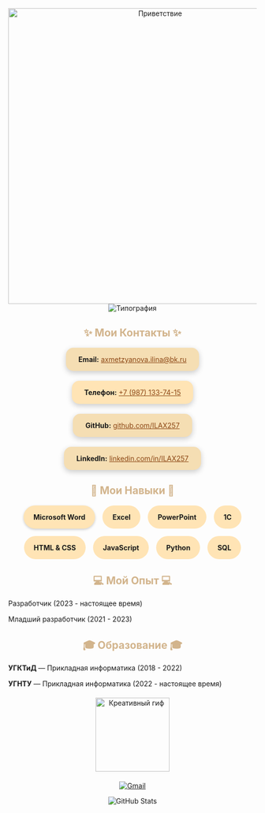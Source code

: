 
<p align="center">
  <br>
 
</p>

<!-- Приветствие с гифкой -->
<p align="center">
  <img src="[https://media1.tenor.com/m/bCfpwMjfAi0AAAAC/cat-typing.gif" width="600" alt="Приветствие"](https://instapik.ru/wp-content/uploads/2020/10/privet-10.jpg)/>
  <br>
  <img src="https://readme-typing-svg.herokuapp.com?size=24&width=600&lines=Привет!+Я+Эсхик,+программист+и+творческая+личность!&color=FFA07Afont=Arial" alt="Типография"/>
</p>


<h2 style="text-align:center; color:#D2B48C;">✨ Мои Контакты ✨</h2>
<div style="display:flex; justify-content:center; gap:20px; flex-wrap:wrap;">
  <div style="background:#f5deb3; padding:15px 25px; border-radius:15px; box-shadow: 0 4px 12px rgba(0,0,0,0.2); transition: transform 0.3s;">
    <strong>Email:</strong> <a href="mailto:axmetzyanova.ilina@bk.ru" style="color:#8B4513;">axmetzyanova.ilina@bk.ru</a>
  </div>
  <div style="background:#ffe4b5; padding:15px 25px; border-radius:15px; box-shadow: 0 4px 12px rgba(0,0,0,0.2); transition: transform 0.3s;">
    <strong>Телефон:</strong> <a href="tel:+79871337415" style="color:#8B4513;">+7 (987) 133-74-15</a>
  </div>
  <div style="background:#f5deb3; padding:15px 25px; border-radius:15px; box-shadow: 0 4px 12px rgba(0,0,0,0.2); transition: transform 0.3s;">
    <strong>GitHub:</strong> <a href="https://github.com/ILAX257" target="_blank" style="color:#8B4513;">github.com/ILAX257</a>
  </div>
  <div style="background:#f5deb3; padding:15px 25px; border-radius:15px; box-shadow: 0 4px 12px rgba(0,0,0,0.2); transition: transform 0.3s;">
    <strong>LinkedIn:</strong> <a href="https://linkedin.com/in/ILAX257" target="_blank" style="color:#8B4513;">linkedin.com/in/ILAX257</a>
  </div>
</div>


<h2 style="text-align:center; color:#D2B48C;">🚀 Мои Навыки 🚀</h2>
<div style="display:flex; flex-wrap:wrap; justify-content:center; gap:15px; margin-bottom:20px;">
  <span style="background:#ffe4b5; padding:15px 20px; border-radius:25px; font-weight:bold; box-shadow: 0 2px 5px rgba(0,0,0,0.2);">Microsoft Word</span>
  <span style="background:#ffe4b5; padding:15px 20px; border-radius:25px; font-weight:bold;">Excel</span>
  <span style="background:#ffe4b5; padding:15px 20px; border-radius:25px; font-weight:bold;">PowerPoint</span>
  <span style="background:#ffe4b5; padding:15px 20px; border-radius:25px; font-weight:bold;">1C</span>
  <span style="background:#ffe4b5; padding:15px 20px; border-radius:25px; font-weight:bold;">HTML & CSS</span>
  <span style="background:#ffe4b5; padding:15px 20px; border-radius:25px; font-weight:bold;">JavaScript</span>
  <span style="background:#ffe4b5; padding:15px 20px; border-radius:25px; font-weight:bold;">Python</span>
  <span style="background:#ffe4b5; padding:15px 20px; border-radius:25px; font-weight:bold;">SQL</span>
</div>


<h2 style="text-align:center; color:#D2B48C;">💻 Мой Опыт 💻</h2>
<ul style="list-style:none; padding:0; max-width:700px; margin:0 auto;">
  <li style="margin-bottom:15px; display:flex; align-items:center;">
    Разработчик (2023 - настоящее время)
  </li>
  <li style="margin-bottom:15px; display:flex; align-items:center;">
    Младший разработчик (2021 - 2023)
  </li>
</ul>


<h2 style="text-align:center; color:#D2B48C;">🎓 Образование 🎓</h2>
<ul style="list-style:none; padding:0; max-width:700px; margin:0 auto;">
  <li style="margin-bottom:15px;">
    <strong>УГКТиД </strong> — Прикладная информатика (2018 - 2022)
  </li>
  <li style="margin-bottom:15px;">
    <strong>УГНТУ</strong> — Прикладная информатика (2022 - настоящее время)
  </li>
</ul>


<p align="center" style="margin-top:20px;">
  <img src="https://media.giphy.com/media/3oKIPwoeG7t8J7yYhK/giphy.gif" width="150" alt="Креативный гиф">
</p>

<!-- Социальные Badge -->
<p align="center" style="margin-top:20px;">
  <a href="mailto:axmetzyanova.ilina@bk.ru">
    <img src="https://img.shields.io/badge/Gmail-D14836?style=for-the-badge&logo=gmail&logoColor=white" alt="Gmail">
  </a>
</p>

<!-- Статистика профиля -->
<p align="center">
  <img src="https://github-readme-stats.vercel.app/api?username=ILAX257&show_icons=true&theme=merko&hide_border=true" alt="GitHub Stats"/>
</p>

</div>
